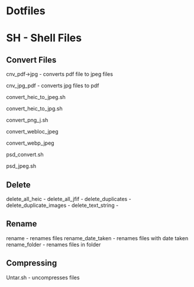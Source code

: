 # Dotfiles
# SH - Shell Files 
## Convert Files
cnv_pdf->jpg - converts pdf file to jpeg files

cnv_jpg_pdf - converts jpg files to pdf

convert_heic_to_jpeg.sh

convert_heic_to_jpg.sh

convert_png_j.sh

convert_webloc_jpeg

convert_webp_jpeg

psd_convert.sh

psd_jpeg.sh

## Delete 
delete_all_heic -
delete_all_jfif -
delete_duplicates - 
delete_duplicate_images -
delete_text_string -

## Rename

rename - renames files
rename_date_taken - renames files with date taken
rename_folder - renames files in folder

## Compressing

Untar.sh - uncompresses files
